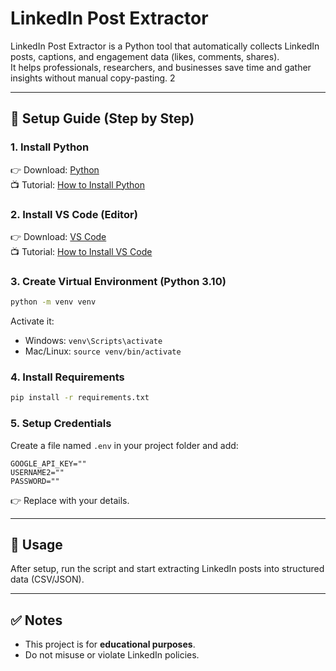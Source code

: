 # LinkedIn Post Extractor  

LinkedIn Post Extractor is a Python tool that automatically collects LinkedIn posts, captions, and engagement data (likes, comments, shares).  
It helps professionals, researchers, and businesses save time and gather insights without manual copy-pasting.  2

---

## 🚀 Setup Guide (Step by Step)

### 1. Install Python  
👉 Download: [Python](https://www.python.org/downloads/)  
📺 Tutorial: [How to Install Python](https://www.youtube.com/watch?v=C3bOxcILGu4)  

### 2. Install VS Code (Editor)  
👉 Download: [VS Code](https://code.visualstudio.com/download)  
📺 Tutorial: [How to Install VS Code](https://www.youtube.com/watch?v=DoLYVXR9SSc)  

### 3. Create Virtual Environment (Python 3.10)  
```bash
python -m venv venv
````

Activate it:

* Windows: `venv\Scripts\activate`
* Mac/Linux: `source venv/bin/activate`

### 4. Install Requirements

```bash
pip install -r requirements.txt
```

### 5. Setup Credentials

Create a file named `.env` in your project folder and add:

```
GOOGLE_API_KEY=""
USERNAME2=""
PASSWORD=""
```

👉 Replace with your details.

---

## 🎯 Usage

After setup, run the script and start extracting LinkedIn posts into structured data (CSV/JSON).

---

## ✅ Notes

* This project is for **educational purposes**.
* Do not misuse or violate LinkedIn policies.

